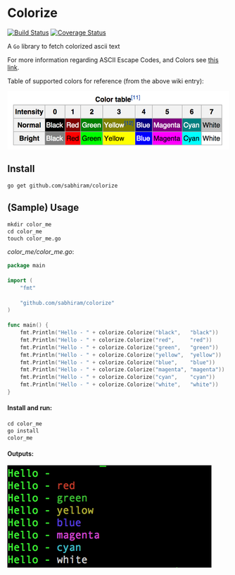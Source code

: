 # Colorize

[![Build Status](https://travis-ci.org/sabhiram/colorize.svg)](https://travis-ci.org/sabhiram/colorize) [![Coverage Status](https://coveralls.io/repos/sabhiram/colorize/badge.png?branch=master)](https://coveralls.io/r/sabhiram/colorize?branch=master)

A `Go` library to fetch colorized ascii text

For more information regarding ASCII Escape Codes, and Colors see [this link](http://en.wikipedia.org/wiki/ANSI_escape_code).

Table of supported colors for reference (from the above wiki entry):

![](https://raw.githubusercontent.com/sabhiram/public-images/master/colorize/ascii_color_table.png)

## Install

```shell
go get github.com/sabhiram/colorize
```

## (Sample) Usage

```shell
mkdir color_me
cd color_me
touch color_me.go
```

*color_me/color_me.go*:
```go
package main

import (
    "fmt"

    "github.com/sabhiram/colorize"
)

func main() {
    fmt.Println("Hello - " + colorize.Colorize("black",   "black"))
    fmt.Println("Hello - " + colorize.Colorize("red",     "red"))
    fmt.Println("Hello - " + colorize.Colorize("green",   "green"))
    fmt.Println("Hello - " + colorize.Colorize("yellow",  "yellow"))
    fmt.Println("Hello - " + colorize.Colorize("blue",    "blue"))
    fmt.Println("Hello - " + colorize.Colorize("magenta", "magenta"))
    fmt.Println("Hello - " + colorize.Colorize("cyan",    "cyan"))
    fmt.Println("Hello - " + colorize.Colorize("white",   "white"))
}
```

#### Install and run:

```shell
cd color_me
go install
color_me
```

#### Outputs:

![](https://raw.githubusercontent.com/sabhiram/public-images/master/colorize/colorize_sample.png)
